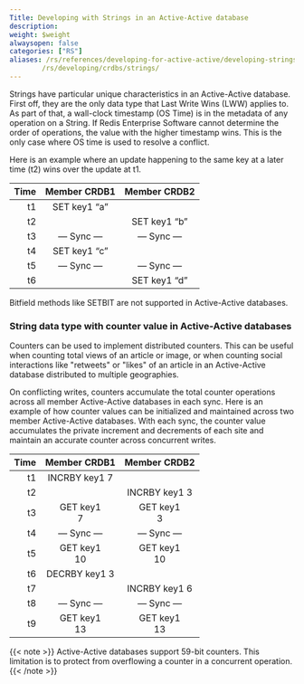 ```yaml
---
Title: Developing with Strings in an Active-Active database
description:
weight: $weight
alwaysopen: false
categories: ["RS"]
aliases: /rs/references/developing-for-active-active/developing-strings-active-active.md/
        /rs/developing/crdbs/strings/
---
```

Strings have particular unique characteristics in an Active-Active database. First off,
they are the only data type that Last Write Wins (LWW) applies to. As
part of that, a wall-clock timestamp (OS Time) is in the metadata of any
operation on a String. If Redis Enterprise Software cannot determine the order of operations,
the value with the higher timestamp wins. This is the only case where OS
time is used to resolve a conflict.

Here is an example where an update happening to the same key at a later
time (t2) wins over the update at t1.

|  **Time** | **Member CRDB1** | **Member CRDB2** |
|  ------: | :------: | :------: |
|  t1 | SET key1 “a” |  |
|  t2 |  | SET key1 “b” |
|  t3 | — Sync — | — Sync — |
|  t4 | SET key1 “c” |  |
|  t5 | — Sync — | — Sync — |
|  t6 |  | SET key1 “d” |

Bitfield methods like SETBIT are not supported in Active-Active databases.

### String data type with counter value in Active-Active databases

Counters can be used to implement distributed counters. This can be useful when counting total views of an
article or image, or when counting social interactions like "retweets"
or "likes" of an article in an Active-Active database distributed to multiple geographies.

On conflicting writes, counters accumulate the total counter operations
across all member Active-Active databases in each sync. Here is an example of how counter
values can be initialized and maintained across two member Active-Active databases. With
each sync, the counter value accumulates the private increment and
decrements of each site and maintain an accurate counter across
concurrent writes.

|  **Time** | **Member CRDB1** | **Member CRDB2** |
|  ------: | :------: | :------: |
|  t1 | INCRBY key1 7 |  |
|  t2 |  | INCRBY key1 3 |
|  t3 | GET key1<br/>7 | GET key1<br/>3 |
|  t4 | — Sync — | — Sync — |
|  t5 | GET key1<br/>10 | GET key1<br/>10 |
|  t6 | DECRBY key1 3 |  |
|  t7 |  | INCRBY key1 6 |
|  t8 | — Sync — | — Sync — |
|  t9 | GET key1<br/>13 | GET key1<br/>13 |

{{< note >}}
Active-Active databases support 59-bit counters.
This limitation is to protect from overflowing a counter in a concurrent operation.
{{< /note >}}
